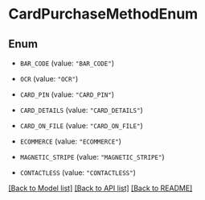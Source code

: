 # CardPurchaseMethodEnum

## Enum


* `BAR_CODE` (value: `"BAR_CODE"`)

* `OCR` (value: `"OCR"`)

* `CARD_PIN` (value: `"CARD_PIN"`)

* `CARD_DETAILS` (value: `"CARD_DETAILS"`)

* `CARD_ON_FILE` (value: `"CARD_ON_FILE"`)

* `ECOMMERCE` (value: `"ECOMMERCE"`)

* `MAGNETIC_STRIPE` (value: `"MAGNETIC_STRIPE"`)

* `CONTACTLESS` (value: `"CONTACTLESS"`)


[[Back to Model list]](../README.md#documentation-for-models) [[Back to API list]](../README.md#documentation-for-api-endpoints) [[Back to README]](../README.md)


